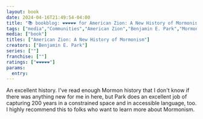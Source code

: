 ```yaml
---
layout: book
date: 2024-04-16T21:49:54-04:00
title: "📚 bookblog: ❤️❤️❤️❤️❤️ for American Zion: A New History of Mormonism, by Benjamin E. Park"
tags: ["media","Communities","American Zion","Benjamin E. Park","Mormonism","The Church of Jesus Christ of Latter-day Saints"]
media: ["book"]
titles: ["American Zion: A New History of Mormonism"]
creators: ["Benjamin E. Park"]
series: [""]
franchise: [""]
ratings: ["❤️❤️❤️❤️❤️"]
params:
  entry:
---
```


An excellent history. I've read enough Mormon history that I don't know if there was anything new for me in here, but Park does an excellent job of capturing 200 years in a constrained space and in accessible language, too. I highly recommend this to folks who want to learn more about Mormonism.
